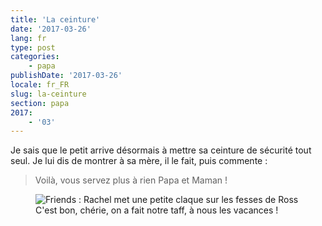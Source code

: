 ```yaml
---
title: 'La ceinture'
date: '2017-03-26'
lang: fr
type: post
categories:
    - papa
publishDate: '2017-03-26'
locale: fr_FR
slug: la-ceinture
section: papa
2017:
    - '03'
---
```


Je sais que le petit arrive désormais à mettre sa ceinture de sécurité tout seul. Je lui dis de montrer à sa mère, il le fait, puis commente :

> Voilà, vous servez plus à rien Papa et Maman !

<figure>
  <img src="{{<fileFolder>}}yeah.gif" alt="Friends : Rachel met une petite claque sur les fesses de Ross"/>
  <figcaption>C'est bon, chérie, on a fait notre taff, à nous les vacances !</figcaption>
</figure>